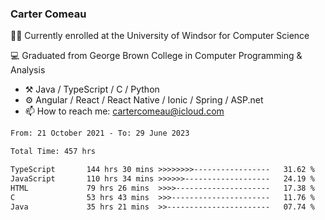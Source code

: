 ### Carter Comeau

🙋‍♂️ Currently enrolled at the University of Windsor for Computer Science

💻 Graduated from George Brown College in Computer Programming & Analysis

- ⚒️ Java / TypeScript / C / Python
- ⚙️ Angular / React / React Native / Ionic / Spring / ASP.net
- 📫 How to reach me: cartercomeau@icloud.com

<!--START_SECTION:waka-->

```txt
From: 21 October 2021 - To: 29 June 2023

Total Time: 457 hrs

TypeScript       144 hrs 30 mins >>>>>>>>-----------------   31.62 %
JavaScript       110 hrs 34 mins >>>>>>-------------------   24.19 %
HTML             79 hrs 26 mins  >>>>---------------------   17.38 %
C                53 hrs 43 mins  >>>----------------------   11.76 %
Java             35 hrs 21 mins  >>-----------------------   07.74 %
```

<!--END_SECTION:waka-->

